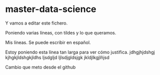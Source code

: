 # master-data-science
Y vamos a editar este fichero.

Poniendo varias líneas, con tildes y lo que queramos.

Mis líneas. Se puede escribir en español.

Estoy poniendo esta línea tan larga para ver cómo justifica.
 jdhgjhjdshgj kjhgkjldshgkjldhs ljsdgljd ljlsdjgldsjgk jkldjlkgjlñjsd

Cambio que meto desde el github
